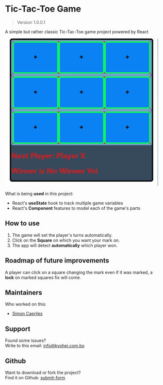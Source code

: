 # Tic-Tac-Toe Game

> Version 1.0.0.1

A simple but rather classic Tic-Tac-Toe game project powered by React

![tic-tac-toe.gif](./public/tic-tac-toe.gif)

What is being **used** in this project:
- React's **useState** hook to track multiple game variables
- React's **Component** features to model each of the game's parts

## How to use

1. The game will set the player's turns automatically.
2. Click on the **Square** on which you want your mark on.
3. The app will detect **automatically** which player won.

## Roadmap of future improvements

A player can click on a square changing the mark even if it was marked, a **lock** on marked squares fix will come.

## Maintainers
Who worked on this:
- [Simon Capriles](https://simoncapriles.github.io/)

## Support

Found some issues?  
Write to this email: <a href="mailto:info@kyohei.com.bo"><i class="font-icon icon-envelope"></i>info@kyohei.com.bo</a>

## Github

Want to download or fork the project?  
Find it on Github: [submit-form](https://github.com/SimonCapriles/submit-form)